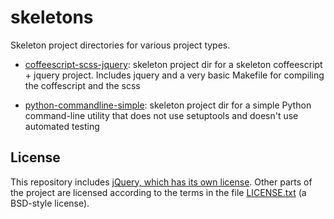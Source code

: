 # skeletons

Skeleton project directories for various project types.

- [coffeescript-scss-jquery](coffeescript-scss-jquery): skeleton project dir for a skeleton coffeescript + jquery project. Includes jquery and a very basic Makefile for compiling the coffescript and the scss

- [python-commandline-simple](python-commandline-simple): skeleton project dir for a simple Python command-line utility that does not use setuptools and doesn't use automated testing


## License

This repository includes [jQuery, which has its own license](https://jquery.org/license/). Other parts of the project are licensed according to the terms in the file [LICENSE.txt](LICENSE.txt) (a BSD-style license).